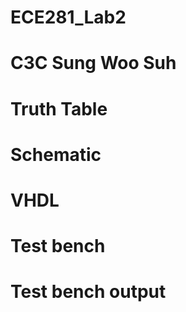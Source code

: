 ECE281_Lab2
==========
# C3C Sung Woo Suh

# Truth Table

# Schematic

# VHDL

# Test bench
 
# Test bench output
